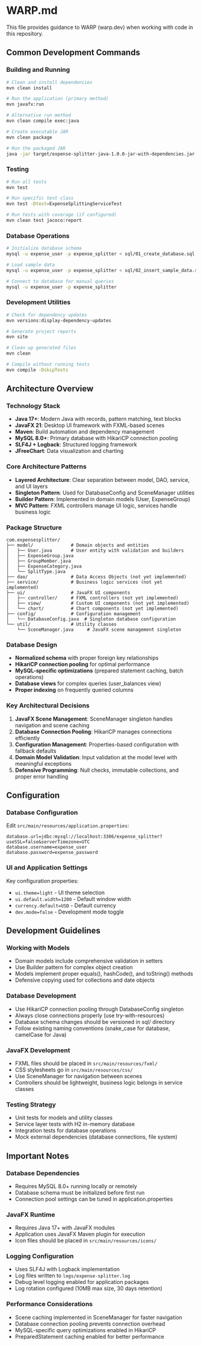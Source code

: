# WARP.md

This file provides guidance to WARP (warp.dev) when working with code in this repository.

## Common Development Commands

### Building and Running
```bash
# Clean and install dependencies
mvn clean install

# Run the application (primary method)
mvn javafx:run

# Alternative run method
mvn clean compile exec:java

# Create executable JAR
mvn clean package

# Run the packaged JAR
java -jar target/expense-splitter-java-1.0.0-jar-with-dependencies.jar
```

### Testing
```bash
# Run all tests
mvn test

# Run specific test class
mvn test -Dtest=ExpenseSplittingServiceTest

# Run tests with coverage (if configured)
mvn clean test jacoco:report
```

### Database Operations
```bash
# Initialize database schema
mysql -u expense_user -p expense_splitter < sql/01_create_database.sql

# Load sample data
mysql -u expense_user -p expense_splitter < sql/02_insert_sample_data.sql

# Connect to database for manual queries
mysql -u expense_user -p expense_splitter
```

### Development Utilities
```bash
# Check for dependency updates
mvn versions:display-dependency-updates

# Generate project reports
mvn site

# Clean up generated files
mvn clean

# Compile without running tests
mvn compile -DskipTests
```

## Architecture Overview

### Technology Stack
- **Java 17+**: Modern Java with records, pattern matching, text blocks
- **JavaFX 21**: Desktop UI framework with FXML-based scenes
- **Maven**: Build automation and dependency management
- **MySQL 8.0+**: Primary database with HikariCP connection pooling
- **SLF4J + Logback**: Structured logging framework
- **JFreeChart**: Data visualization and charting

### Core Architecture Patterns
- **Layered Architecture**: Clear separation between model, DAO, service, and UI layers
- **Singleton Pattern**: Used for DatabaseConfig and SceneManager utilities
- **Builder Pattern**: Implemented in domain models (User, ExpenseGroup)
- **MVC Pattern**: FXML controllers manage UI logic, services handle business logic

### Package Structure
```
com.expensesplitter/
├── model/              # Domain objects and entities
│   ├── User.java       # User entity with validation and builders
│   ├── ExpenseGroup.java
│   ├── GroupMember.java
│   ├── ExpenseCategory.java
│   └── SplitType.java
├── dao/                # Data Access Objects (not yet implemented)
├── service/            # Business logic services (not yet implemented)  
├── ui/                 # JavaFX UI components
│   ├── controller/     # FXML controllers (not yet implemented)
│   ├── view/           # Custom UI components (not yet implemented)
│   └── chart/          # Chart components (not yet implemented)
├── config/             # Configuration management
│   └── DatabaseConfig.java  # Singleton database configuration
└── util/               # Utility classes
    └── SceneManager.java     # JavaFX scene management singleton
```

### Database Design
- **Normalized schema** with proper foreign key relationships
- **HikariCP connection pooling** for optimal performance
- **MySQL-specific optimizations** (prepared statement caching, batch operations)
- **Database views** for complex queries (user_balances view)
- **Proper indexing** on frequently queried columns

### Key Architectural Decisions
1. **JavaFX Scene Management**: SceneManager singleton handles navigation and scene caching
2. **Database Connection Pooling**: HikariCP manages connections efficiently
3. **Configuration Management**: Properties-based configuration with fallback defaults
4. **Domain Model Validation**: Input validation at the model level with meaningful exceptions
5. **Defensive Programming**: Null checks, immutable collections, and proper error handling

## Configuration

### Database Configuration
Edit `src/main/resources/application.properties`:
```properties
database.url=jdbc:mysql://localhost:3306/expense_splitter?useSSL=false&serverTimezone=UTC
database.username=expense_user
database.password=expense_password
```

### UI and Application Settings
Key configuration properties:
- `ui.theme=light` - UI theme selection
- `ui.default.width=1200` - Default window width
- `currency.default=USD` - Default currency
- `dev.mode=false` - Development mode toggle

## Development Guidelines

### Working with Models
- Domain models include comprehensive validation in setters
- Use Builder pattern for complex object creation
- Models implement proper equals(), hashCode(), and toString() methods
- Defensive copying used for collections and date objects

### Database Development
- Use HikariCP connection pooling through DatabaseConfig singleton
- Always close connections properly (use try-with-resources)
- Database schema changes should be versioned in sql/ directory
- Follow existing naming conventions (snake_case for database, camelCase for Java)

### JavaFX Development  
- FXML files should be placed in `src/main/resources/fxml/`
- CSS stylesheets go in `src/main/resources/css/`
- Use SceneManager for navigation between scenes
- Controllers should be lightweight, business logic belongs in service classes

### Testing Strategy
- Unit tests for models and utility classes
- Service layer tests with H2 in-memory database
- Integration tests for database operations
- Mock external dependencies (database connections, file system)

## Important Notes

### Database Dependencies
- Requires MySQL 8.0+ running locally or remotely
- Database schema must be initialized before first run
- Connection pool settings can be tuned in application.properties

### JavaFX Runtime
- Requires Java 17+ with JavaFX modules
- Application uses JavaFX Maven plugin for execution
- Icon files should be placed in `src/main/resources/icons/`

### Logging Configuration
- Uses SLF4J with Logback implementation  
- Log files written to `logs/expense-splitter.log`
- Debug level logging enabled for application packages
- Log rotation configured (10MB max size, 30 days retention)

### Performance Considerations
- Scene caching implemented in SceneManager for faster navigation
- Database connection pooling prevents connection overhead
- MySQL-specific query optimizations enabled in HikariCP
- PreparedStatement caching enabled for better performance
